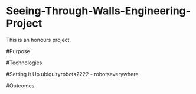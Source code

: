# Seeing-Through-Walls-Engineering-Project
This is an honours project. 

#Purpose

#Technologies

#Setting it Up
ubiquityrobots2222 - robotseverywhere

#Outcomes